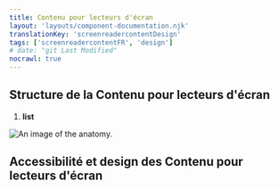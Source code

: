 ```yaml
---
title: Contenu pour lecteurs d'écran
layout: 'layouts/component-documentation.njk'
translationKey: 'screenreadercontentDesign'
tags: ['screenreadercontentFR', 'design']
# date: "git Last Modified"
nocrawl: true
---
```


## Structure de la Contenu pour lecteurs d'écran

<ol class="anatomy-list">
  <li><strong>list</strong></li>
</ol>

<img class="b-sm b-default p-400" src="/images/{local}/components/anatomy/gcds-screenreader-content-anatomy.svg" alt="An image of the anatomy." />

## Accessibilité et design des Contenu pour lecteurs d'écran
